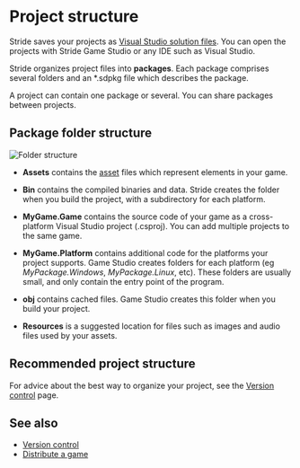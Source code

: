 # Project structure

Stride saves your projects as [Visual Studio solution files](https://msdn.microsoft.com/en-us/library/bb165951.aspx?f=255&MSPPError=-2147217396). You can open the projects with Stride Game Studio or any IDE such as Visual Studio.

Stride organizes project files into **packages**. Each package comprises several folders and an *.sdpkg file which describes the package.

A project can contain one package or several. You can share packages between projects.

## Package folder structure

![Folder structure](media/folder-structure.png)

* **Assets** contains the [asset](../game-studio/assets.md) files which represent elements in your game.

* **Bin** contains the compiled binaries and data. Stride creates the folder when you build the project, with a subdirectory for each platform.

* **MyGame.Game** contains the source code of your game as a cross-platform Visual Studio project (.csproj). You can add multiple projects to the same game.

* **MyGame.Platform** contains additional code for the platforms your project supports. Game Studio creates folders for each platform (eg *MyPackage.Windows*, *MyPackage.Linux*, etc). These folders are usually small, and only contain the entry point of the program.

* **obj** contains cached files. Game Studio creates this folder when you build your project.

* **Resources** is a suggested location for files such as images and audio files used by your assets.

## Recommended project structure

For advice about the best way to organize your project, see the [Version control](version-control.md) page.

## See also

* [Version control](version-control.md)
* [Distribute a game](distribute-a-game.md)